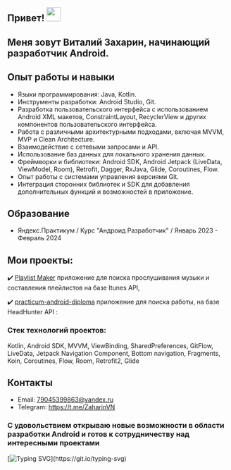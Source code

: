 ## Привет! <img src="https://github.com/blackcater/blackcater/raw/main/images/Hi.gif" height="32"/></h1>

## Меня зовут Виталий Захарин, начинающий разработчик Android.

## Опыт работы и навыки
- Языки программирования: Java, Kotlin.
- Инструменты разработки: Android Studio, Git.
- Разработка пользовательского интерфейса с использованием Android XML макетов, ConstraintLayout, RecyclerView и других компонентов пользовательского интерфейса.
- Работа с различными архитектурными подходами, включая MVVM, MVP и Clean Architecture.
- Взаимодействие с сетевыми запросами и API.
- Использование баз данных для локального хранения данных.
- Фреймворки и библиотеки: Android SDK, Android Jetpack (LiveData, ViewModel, Room), Retrofit, Dagger, RxJava, Glide, Coroutines, Flow.
- Опыт работы с системами управления версиями Git.
- Интеграция сторонних библиотек и SDK для добавления дополнительных функций и возможностей в приложение.

## Образование

- Яндекс.Практикум
/ Курс "Андроид Разработчик"
/ Январь 2023 - Февраль 2024
  


## Мои проекты:
✔️ [Playlist Maker](https://github.com/ZaharinVN/PlaylistMaker) приложение для поиска прослушивания музыки и составления плейлистов на базе Itunes API,

✔️ [practicum-android-diploma](https://github.com/ZaharinVN/practicum-android-diploma) приложение для поиска работы, на базе HeadHunter API :
### Стек технологий проектов:
Kotlin, Android SDK, MVVM, ViewBinding, SharedPreferences, GitFlow, LiveData, Jetpack Navigation Component, Bottom navigation, Fragments, Koin, Coroutines, Flow, Room, Retrofit2, Glide

## Контакты

- Email: 79045399863@yandex.ru
- Telegram: https://t.me/ZaharinVN
  
### С удовольствием открываю новые возможности в области разработки Android и готов к сотрудничеству над интересными проектами 
[![Typing SVG](https://readme-typing-svg.herokuapp.com?color=%2336BCF7&lines=Большое+спасибо+за+внимание!)](https://git.io/typing-svg)

